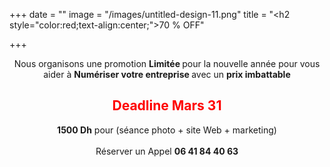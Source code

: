 +++
date = ""
image = "/images/untitled-design-11.png"
title = "<h2 style=\"color:red;text-align:center;\">70 % OFF</h2>"

+++
<p style="text-align:center;">Nous organisons une promotion <b>Limitée </b>pour la nouvelle année pour vous aider à <b>Numériser votre entreprise </b>avec un <b>prix imbattable </b><h2 style="color:red;text-align:center;"> Deadline Mars 31 </h2><p style="text-align:center;"> <b>1500 Dh</b> pour (séance photo + site Web + marketing)<br><br>Réserver un Appel <b>06 41 84 40 63</p>